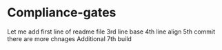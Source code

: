 # Compliance-gates
Let me add first line of readme file
3rd line base
4th line align
5th commit
there are more chnages Additional
7th build

